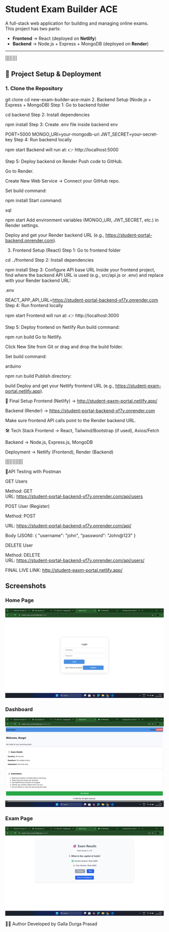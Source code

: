 # Student Exam Builder ACE

A full-stack web application for building and managing online exams.  
This project has two parts:  

- **Frontend** → React (deployed on **Netlify**)  
- **Backend** → Node.js + Express + MongoDB (deployed on **Render**)  

---
||||||||

## 🚀 Project Setup & Deployment

### 1. Clone the Repository
git clone <your-repo-link>
cd new-exam-builder-ace-main
2. Backend Setup (Node.js + Express + MongoDB)
Step 1: Go to backend folder

cd backend
Step 2: Install dependencies

npm install
Step 3: Create .env file inside backend
env

PORT=5000
MONGO_URI=your-mongodb-uri
JWT_SECRET=your-secret-key
Step 4: Run backend locally

npm start
Backend will run at:
👉 http://localhost:5000

Step 5: Deploy backend on Render
Push code to GitHub.

Go to Render.

Create New Web Service → Connect your GitHub repo.

Set build command:

npm install
Start command:

sql

npm start
Add environment variables (MONGO_URI, JWT_SECRET, etc.) in Render settings.

Deploy and get your Render backend URL (e.g., https://student-portal-backend.onrender.com).

3. Frontend Setup (React)
Step 1: Go to frontend folder

cd ../frontend
Step 2: Install dependencies

npm install
Step 3: Configure API base URL
Inside your frontend project, find where the backend API URL is used (e.g., src/api.js or .env) and replace with your Render backend URL:

.env

REACT_APP_API_URL=https://student-portal-backend-xf7y.onrender.com
Step 4: Run frontend locally

npm start
Frontend will run at:
👉 http://localhost:3000

Step 5: Deploy frontend on Netlify
Run build command:


npm run build
Go to Netlify.

Click New Site from Git or drag and drop the build folder.

Set build command:

arduino

npm run build
Publish directory:


build
Deploy and get your Netlify frontend URL (e.g., https://student-exam-portal.netlify.app).

🔗 Final Setup
Frontend (Netlify) → http://student-eaxm-portal.netlify.app/

Backend (Render) → https://student-portal-backend-xf7y.onrender.com

Make sure frontend API calls point to the Render backend URL.

🛠️ Tech Stack
Frontend → React, Tailwind/Bootstrap (if used), Axios/Fetch

Backend → Node.js, Express.js, MongoDB

Deployment → Netlify (Frontend), Render (Backend)

||||||||||||


🚀API Testing with Postman

GET Users

Method: GET  
URL: https://student-portal-backend-xf7y.onrender.com/api/users


POST User (Register)

Method: POST  

URL: https://student-portal-backend-xf7y.onrender.com/api/


Body (JSON):
{
  "username": "john",
  "password": "John@123"
}


DELETE User

Method: DELETE  
URL: https://student-portal-backend-xf7y.onrender.com/api/users/<userId>

FINAL LIVE LINK:  http://student-eaxm-portal.netlify.app/


## Screenshots  

### Home Page  
![Login Page](./assests/screenshots/Login-page.png)

### Dashboard  
![Dashboard Page](./assests/screenshots/Dashboard-page.png)

### Exam Page  
![Results Page](./assests/screenshots/Results-page.png)

👨‍💻 Author
Developed by Galla Durga Prasad
